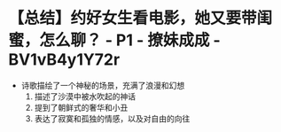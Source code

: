 # 【总结】约好女生看电影，她又要带闺蜜，怎么聊？ - P1 - 撩妹成成 - BV1vB4y1Y72r

-   诗歌描绘了一个神秘的场景，充满了浪漫和幻想
    1.  描述了沙漠中被水吹起的神话
    2.  提到了朝鲜式的奢华和小丑
    3.  表达了寂寞和孤独的情感，以及对自由的向往